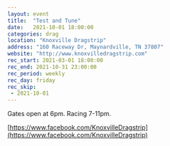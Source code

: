 ```yaml
---
layout: event
title:  "Test and Tune"
date:   2021-10-01 18:00:00
categories: drag
location: "Knoxville Dragstrip"
address: "160 Raceway Dr, Maynardville, TN 37807"
website: "http://www.knoxvilledragstrip.com"
rec_start: 2021-03-01 18:00:00
rec_end: 2021-10-31 23:00:00
rec_period: weekly
rec_day: friday
rec_skip:
 - 2021-10-01
---
```


Gates open at 6pm. Racing 7-11pm.

[https://www.facebook.com/KnoxvilleDragstrip](https://www.facebook.com/KnoxvilleDragstrip)

